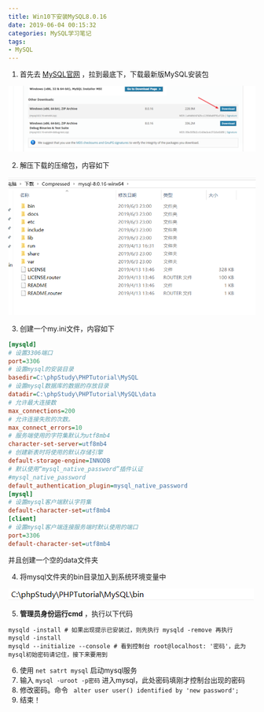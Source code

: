 ```yaml
---
title: Win10下安装MySQL8.0.16
date: 2019-06-04 00:15:32
categories: MySQL学习笔记
tags:
- MySQL
---
```


1. 首先去 [MySQL官网](https://dev.mysql.com/downloads/mysql/) ，拉到最底下，下载最新版MySQL安装包

![1559578686937](Win10下安装MySQL8-0-16/1559578686937.png)

2. 解压下载的压缩包，内容如下

![1559578725607](Win10下安装MySQL8-0-16/1559578725607.png)

3. 创建一个my.ini文件，内容如下

```ini
[mysqld]
# 设置3306端口
port=3306
# 设置mysql的安装目录
basedir=C:\phpStudy\PHPTutorial\MySQL
# 设置mysql数据库的数据的存放目录
datadir=C:\phpStudy\PHPTutorial\MySQL\data
# 允许最大连接数
max_connections=200
# 允许连接失败的次数。
max_connect_errors=10
# 服务端使用的字符集默认为utf8mb4
character-set-server=utf8mb4
# 创建新表时将使用的默认存储引擎
default-storage-engine=INNODB
# 默认使用“mysql_native_password”插件认证
#mysql_native_password
default_authentication_plugin=mysql_native_password
[mysql]
# 设置mysql客户端默认字符集
default-character-set=utf8mb4
[client]
# 设置mysql客户端连接服务端时默认使用的端口
port=3306
default-character-set=utf8mb4
```

并且创建一个空的data文件夹

4. 将mysql文件夹的bin目录加入到系统环境变量中

![1559578952784](Win10下安装MySQL8-0-16/1559578952784.png)

5. **管理员身份运行cmd** ，执行以下代码

```shell
mysqld -install # 如果出现提示已安装过，则先执行 mysqld -remove 再执行 mysqld -install
mysqld --initialize --console # 看到控制台 root@localhost: '密码'，此为mysql初始密码请记住，接下来要用到
```

6. 使用 `net satrt mysql` 启动mysql服务
7. 输入 `mysql -uroot -p密码` 进入mysql，此处密码填刚才控制台出现的密码
8. 修改密码。命令 ` alter user user() identified by 'new password';`
9. 结束！